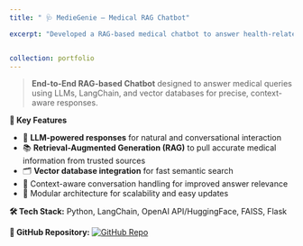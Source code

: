 ```yaml
---
title: " 🩺 MedieGenie – Medical RAG Chatbot"

excerpt: "Developed a RAG-based medical chatbot to answer health-related queries using LangChain and LLMs. Integrated vector databases for semantic search and retrieval of medical knowledge, ensuring accurate and context-aware responses.<br/><img src='/Vaidik.github.io/images/chatbot.jpeg' alt='chatbot Image' style='margin-top:10px; border-radius:10px; width:100%; max-width:400px;'/>"


collection: portfolio
---
```



> **End-to-End RAG-based Chatbot** designed to answer medical queries using LLMs, LangChain, and vector databases for precise, context-aware responses.

**🔹 Key Features**
- 🤖 **LLM-powered responses** for natural and conversational interaction  
- 📚 **Retrieval-Augmented Generation (RAG)** to pull accurate medical information from trusted sources  
- 🗂 **Vector database integration** for fast semantic search  
- 🧠 Context-aware conversation handling for improved answer relevance  
- 📐 Modular architecture for scalability and easy updates  

**🛠 Tech Stack:** Python, LangChain, OpenAI API/HuggingFace, FAISS, Flask

**🔗 GitHub Repository:** [![GitHub Repo](https://img.shields.io/badge/View%20on%20GitHub-181717?style=for-the-badge&logo=github&logoColor=white)](https://github.com/Vaidik26/MediGenie)
